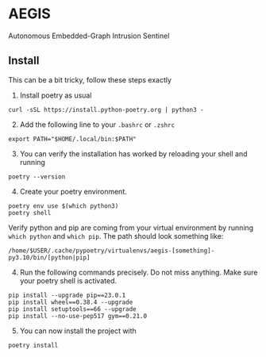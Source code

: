 # AEGIS
Autonomous Embedded-Graph Intrusion Sentinel


## Install

This can be a bit tricky, follow these steps exactly

1. Install poetry as usual

```
curl -sSL https://install.python-poetry.org | python3 -
```

2. Add the following line to your `.bashrc` or `.zshrc`

```
export PATH="$HOME/.local/bin:$PATH"
```

3. You can verify the installation has worked by reloading your shell and running

```
poetry --version
```

4. Create your poetry environment.

```
poetry env use $(which python3)
poetry shell
```

Verify python and pip are coming from your virtual environment by running `which python` and `which pip`. The path should look something like:

```
/home/$USER/.cache/pypoetry/virtualenvs/aegis-[something]-py3.10/bin/[python|pip]
```

4. Run the following commands precisely. Do not miss anything. Make sure your poetry shell is activated.

```
pip install --upgrade pip==23.0.1
pip install wheel==0.38.4 --upgrade
pip install setuptools==66 --upgrade
pip install --no-use-pep517 gym==0.21.0
```

5. You can now install the project with

```
poetry install
```



